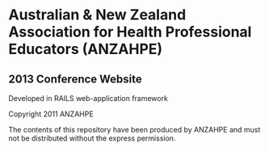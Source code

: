 # Australian & New Zealand Association for Health Professional Educators (ANZAHPE) #
## 2013 Conference Website ##
Developed in RAILS web-application framework

Copyright 2011 ANZAHPE

The contents of this repository have been produced by ANZAHPE and must not be distributed without the express permission.